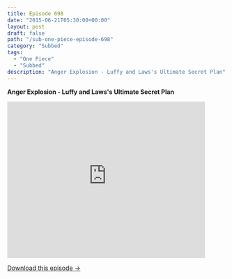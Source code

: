 ```yaml
---
title: Episode 698
date: "2015-06-21T05:30:00+00:00"
layout: post
draft: false
path: "/sub-one-piece-episode-698"
category: "Subbed"
tags:
  - "One Piece"
  - "Subbed"
description: "Anger Explosion - Luffy and Laws's Ultimate Secret Plan"
---
```


**Anger Explosion - Luffy and Laws's Ultimate Secret Plan**

<iframe width="640" height="360" src="https://www.rapidvideo.com/e/G6FRPGG7XR" frameborder="0" marginwidth=0 marginheight=0 scrolling=no allowfullscreen style="max-width:90%;"></iframe>

<a href="http://ouo.io/qs/eCodkFEQ?s=https://www.rapidvideo.com/d/G6FRPGG7XR" class="styled_a">Download this episode →</a>

